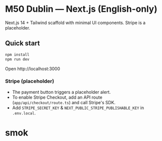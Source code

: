 # M50 Dublin — Next.js (English-only)

Next.js 14 + Tailwind scaffold with minimal UI components. Stripe is a placeholder.
## Quick start
```bash
npm install
npm run dev
```
Open http://localhost:3000

### Stripe (placeholder)
- The payment button triggers a placeholder alert.
- To enable Stripe Checkout, add an API route (`app/api/checkout/route.ts`) and call Stripe's SDK.
- Add `STRIPE_SECRET_KEY` & `NEXT_PUBLIC_STRIPE_PUBLISHABLE_KEY` in `.env.local`.
# smok
